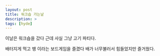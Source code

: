 ```yaml
---
layout: post
title: 워크숍 가는날
description: >
tags: [hyde]
---
```

이날은 워크숍을 갔다 근데 사실 그냥  고기 파티다.

배터지게 먹고 뱅 이라는 보드게임을 즐겼다 배가 너무불러서 힘들었지만 즐거웠다.
